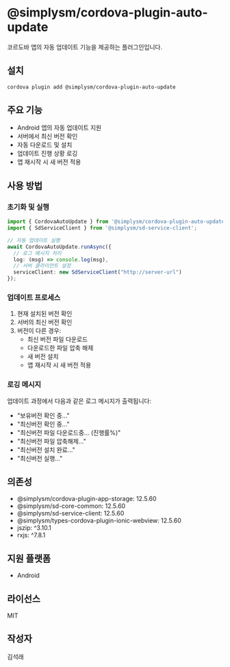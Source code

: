 # @simplysm/cordova-plugin-auto-update

코르도바 앱의 자동 업데이트 기능을 제공하는 플러그인입니다.

## 설치

```bash
cordova plugin add @simplysm/cordova-plugin-auto-update
```

## 주요 기능

- Android 앱의 자동 업데이트 지원
- 서버에서 최신 버전 확인
- 자동 다운로드 및 설치
- 업데이트 진행 상황 로깅
- 앱 재시작 시 새 버전 적용

## 사용 방법

### 초기화 및 실행

```typescript
import { CordovaAutoUpdate } from '@simplysm/cordova-plugin-auto-update';
import { SdServiceClient } from '@simplysm/sd-service-client';

// 자동 업데이트 실행
await CordovaAutoUpdate.runAsync({
  // 로그 메시지 처리
  log: (msg) => console.log(msg),
  // 서버 클라이언트 설정
  serviceClient: new SdServiceClient("http://server-url")
});
```

### 업데이트 프로세스

1. 현재 설치된 버전 확인
2. 서버의 최신 버전 확인
3. 버전이 다른 경우:
   - 최신 버전 파일 다운로드
   - 다운로드한 파일 압축 해제
   - 새 버전 설치
   - 앱 재시작 시 새 버전 적용

### 로깅 메시지

업데이트 과정에서 다음과 같은 로그 메시지가 출력됩니다:
- "보유버전 확인 중..."
- "최신버전 확인 중..."
- "최신버전 파일 다운로드중... (진행률%)"
- "최신버전 파일 압축해제..."
- "최신버전 설치 완료..."
- "최신버전 실행..."

## 의존성

- @simplysm/cordova-plugin-app-storage: 12.5.60
- @simplysm/sd-core-common: 12.5.60
- @simplysm/sd-service-client: 12.5.60
- @simplysm/types-cordova-plugin-ionic-webview: 12.5.60
- jszip: ^3.10.1
- rxjs: ^7.8.1

## 지원 플랫폼

- Android

## 라이선스

MIT

## 작성자

김석래 